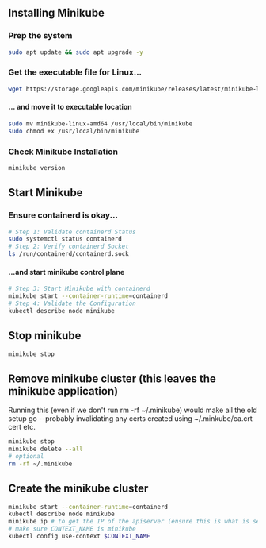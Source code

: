 ## Installing Minikube

### Prep the system
```bash
sudo apt update && sudo apt upgrade -y
```

### Get the executable file for Linux...
```bash
wget https://storage.googleapis.com/minikube/releases/latest/minikube-linux-amd64
```

#### ... and move it to executable location
```bash
sudo mv minikube-linux-amd64 /usr/local/bin/minikube
sudo chmod +x /usr/local/bin/minikube
```

### Check Minikube Installation
```bash
minikube version
```

## Start Minikube
### Ensure containerd is okay...
```bash
# Step 1: Validate containerd Status
sudo systemctl status containerd
# Step 2: Verify containerd Socket
ls /run/containerd/containerd.sock 
```

#### ...and start minikube control plane
```bash
# Step 3: Start Minikube with containerd
minikube start --container-runtime=containerd
# Step 4: Validate the Configuration
kubectl describe node minikube
```

## Stop minikube
```bash
minikube stop
```

## Remove minikube cluster (this leaves the minikube application)
Running this (even if we don't run rm -rf ~/.minikube) would make all the old setup go --probably invalidating any certs created using ~/.minkube/ca.crt cert etc.
```bash
minikube stop
minikube delete --all
# optional
rm -rf ~/.minikube
```

## Create the minikube cluster
```bash
minikube start --container-runtime=containerd
kubectl describe node minikube
minikube ip # to get the IP of the apiserver (ensure this is what is set in ~/.minikube/config)
# make sure CONTEXT_NAME is minikube
kubectl config use-context $CONTEXT_NAME
```